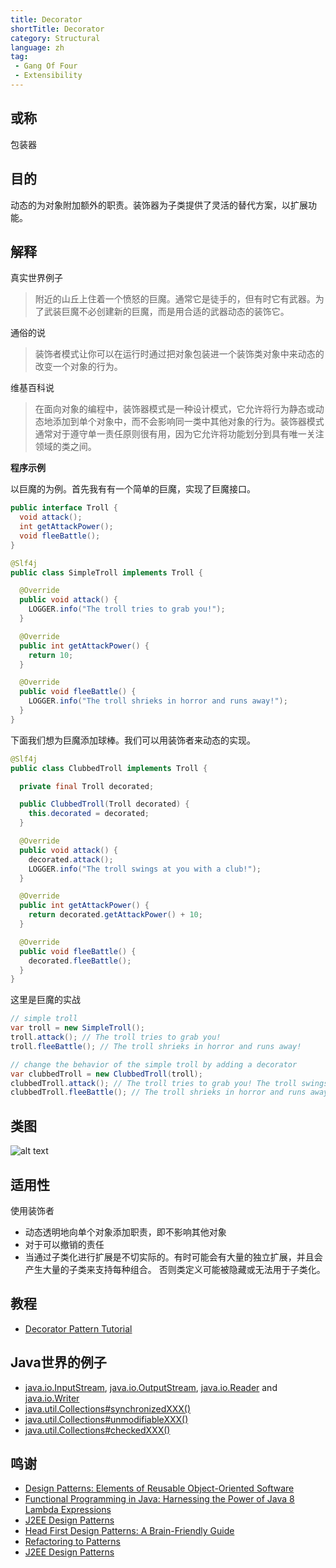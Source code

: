 ```yaml
---
title: Decorator
shortTitle: Decorator
category: Structural
language: zh
tag:
 - Gang Of Four
 - Extensibility
---
```


## 或称
包装器

## 目的
动态的为对象附加额外的职责。装饰器为子类提供了灵活的替代方案，以扩展功能。

## 解释

真实世界例子

> 附近的山丘上住着一个愤怒的巨魔。通常它是徒手的，但有时它有武器。为了武装巨魔不必创建新的巨魔，而是用合适的武器动态的装饰它。

通俗的说

> 装饰者模式让你可以在运行时通过把对象包装进一个装饰类对象中来动态的改变一个对象的行为。

维基百科说

> 在面向对象的编程中，装饰器模式是一种设计模式，它允许将行为静态或动态地添加到单个对象中，而不会影响同一类中其他对象的行为。装饰器模式通常对于遵守单一责任原则很有用，因为它允许将功能划分到具有唯一关注领域的类之间。

**程序示例**

以巨魔的为例。首先我有有一个简单的巨魔，实现了巨魔接口。

```java
public interface Troll {
  void attack();
  int getAttackPower();
  void fleeBattle();
}

@Slf4j
public class SimpleTroll implements Troll {

  @Override
  public void attack() {
    LOGGER.info("The troll tries to grab you!");
  }

  @Override
  public int getAttackPower() {
    return 10;
  }

  @Override
  public void fleeBattle() {
    LOGGER.info("The troll shrieks in horror and runs away!");
  }
}
```

下面我们想为巨魔添加球棒。我们可以用装饰者来动态的实现。

```java
@Slf4j
public class ClubbedTroll implements Troll {

  private final Troll decorated;

  public ClubbedTroll(Troll decorated) {
    this.decorated = decorated;
  }

  @Override
  public void attack() {
    decorated.attack();
    LOGGER.info("The troll swings at you with a club!");
  }

  @Override
  public int getAttackPower() {
    return decorated.getAttackPower() + 10;
  }

  @Override
  public void fleeBattle() {
    decorated.fleeBattle();
  }
}
```

这里是巨魔的实战

```java
// simple troll
var troll = new SimpleTroll();
troll.attack(); // The troll tries to grab you!
troll.fleeBattle(); // The troll shrieks in horror and runs away!

// change the behavior of the simple troll by adding a decorator
var clubbedTroll = new ClubbedTroll(troll);
clubbedTroll.attack(); // The troll tries to grab you! The troll swings at you with a club!
clubbedTroll.fleeBattle(); // The troll shrieks in horror and runs away!
```

## 类图
![alt text](./etc/decorator.urm.png "Decorator pattern class diagram")

## 适用性
使用装饰者

* 动态透明地向单个对象添加职责，即不影响其他对象
* 对于可以撤销的责任
* 当通过子类化进行扩展是不切实际的。有时可能会有大量的独立扩展，并且会产生大量的子类来支持每种组合。 否则类定义可能被隐藏或无法用于子类化。

## 教程
* [Decorator Pattern Tutorial](https://www.journaldev.com/1540/decorator-design-pattern-in-java-example)

## Java世界的例子
 * [java.io.InputStream](http://docs.oracle.com/javase/8/docs/api/java/io/InputStream.html), [java.io.OutputStream](http://docs.oracle.com/javase/8/docs/api/java/io/OutputStream.html),
 [java.io.Reader](http://docs.oracle.com/javase/8/docs/api/java/io/Reader.html) and [java.io.Writer](http://docs.oracle.com/javase/8/docs/api/java/io/Writer.html)
 * [java.util.Collections#synchronizedXXX()](http://docs.oracle.com/javase/8/docs/api/java/util/Collections.html#synchronizedCollection-java.util.Collection-)
 * [java.util.Collections#unmodifiableXXX()](http://docs.oracle.com/javase/8/docs/api/java/util/Collections.html#unmodifiableCollection-java.util.Collection-)
 * [java.util.Collections#checkedXXX()](http://docs.oracle.com/javase/8/docs/api/java/util/Collections.html#checkedCollection-java.util.Collection-java.lang.Class-)


## 鸣谢

* [Design Patterns: Elements of Reusable Object-Oriented Software](https://www.amazon.com/gp/product/0201633612/ref=as_li_tl?ie=UTF8&camp=1789&creative=9325&creativeASIN=0201633612&linkCode=as2&tag=javadesignpat-20&linkId=675d49790ce11db99d90bde47f1aeb59)
* [Functional Programming in Java: Harnessing the Power of Java 8 Lambda Expressions](https://www.amazon.com/gp/product/1937785467/ref=as_li_tl?ie=UTF8&camp=1789&creative=9325&creativeASIN=1937785467&linkCode=as2&tag=javadesignpat-20&linkId=7e4e2fb7a141631491534255252fd08b)
* [J2EE Design Patterns](https://www.amazon.com/gp/product/0596004273/ref=as_li_tl?ie=UTF8&camp=1789&creative=9325&creativeASIN=0596004273&linkCode=as2&tag=javadesignpat-20&linkId=48d37c67fb3d845b802fa9b619ad8f31)
* [Head First Design Patterns: A Brain-Friendly Guide](https://www.amazon.com/gp/product/0596007124/ref=as_li_tl?ie=UTF8&camp=1789&creative=9325&creativeASIN=0596007124&linkCode=as2&tag=javadesignpat-20&linkId=6b8b6eea86021af6c8e3cd3fc382cb5b)
* [Refactoring to Patterns](https://www.amazon.com/gp/product/0321213351/ref=as_li_tl?ie=UTF8&camp=1789&creative=9325&creativeASIN=0321213351&linkCode=as2&tag=javadesignpat-20&linkId=2a76fcb387234bc71b1c61150b3cc3a7)
* [J2EE Design Patterns](https://www.amazon.com/gp/product/0596004273/ref=as_li_tl?ie=UTF8&camp=1789&creative=9325&creativeASIN=0596004273&linkCode=as2&tag=javadesignpat-20&linkId=f27d2644fbe5026ea448791a8ad09c94)
